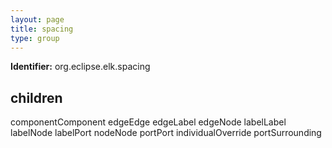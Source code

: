 ```yaml
---
layout: page
title: spacing
type: group
---
```

**Identifier:** org.eclipse.elk.spacing
## children

componentComponent
edgeEdge
edgeLabel
edgeNode
labelLabel
labelNode
labelPort
nodeNode
portPort
individualOverride
portSurrounding


